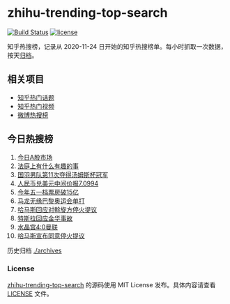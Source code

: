 # zhihu-trending-top-search

[![Build Status](https://github.com/justjavac/zhihu-trending-top-search/workflows/ci/badge.svg?branch=main)](https://github.com/justjavac/zhihu-trending-top-search/actions)
[![license](https://img.shields.io/github/license/justjavac/zhihu-trending-top-search)](https://github.com/justjavac/zhihu-trending-top-search/blob/main/LICENSE)

知乎热搜榜，记录从 2020-11-24 日开始的知乎热搜榜单。每小时抓取一次数据，按天[归档](./archives)。

## 相关项目

- [知乎热门话题](https://github.com/justjavac/zhihu-trending-hot-questions)
- [知乎热门视频](https://github.com/justjavac/zhihu-trending-hot-video)
- [微博热搜榜](https://github.com/justjavac/weibo-trending-hot-search)

## 今日热搜榜

<!-- BEGIN -->
<!-- 最后更新时间 Fri May 10 2024 07:07:49 GMT+0800 (China Standard Time) -->

1. [今日A股市场](https://www.zhihu.com/search?q=%E4%BB%8A%E6%97%A5A%E8%82%A1%E5%B8%82%E5%9C%BA)
1. [法庭上有什么有趣的事](https://www.zhihu.com/search?q=%E6%B3%95%E5%BA%AD%E4%B8%8A%E6%9C%89%E4%BB%80%E4%B9%88%E6%9C%89%E8%B6%A3%E7%9A%84%E4%BA%8B)
1. [国羽男队第11次夺得汤姆斯杯冠军](https://www.zhihu.com/search?q=%E5%9B%BD%E7%BE%BD%E7%94%B7%E9%98%9F%E7%AC%AC11%E6%AC%A1%E5%A4%BA%E5%BE%97%E6%B1%A4%E5%A7%86%E6%96%AF%E6%9D%AF%E5%86%A0%E5%86%9B)
1. [人民币兑美元中间价报7.0994](https://www.zhihu.com/search?q=%E4%BA%BA%E6%B0%91%E5%B8%81%E5%85%91%E7%BE%8E%E5%85%83%E4%B8%AD%E9%97%B4%E4%BB%B7%E6%8A%A57.0994)
1. [今年五一档票房破15亿](https://www.zhihu.com/search?q=%E4%BB%8A%E5%B9%B4%E4%BA%94%E4%B8%80%E6%A1%A3%E7%A5%A8%E6%88%BF%E7%A0%B415%E4%BA%BF)
1. [马龙无缘巴黎奥运会单打](https://www.zhihu.com/search?q=%E9%A9%AC%E9%BE%99%E6%97%A0%E7%BC%98%E5%B7%B4%E9%BB%8E%E5%A5%A5%E8%BF%90%E4%BC%9A%E5%8D%95%E6%89%93)
1. [哈马斯回应对斡旋方停火提议](https://www.zhihu.com/search?q=%E5%93%88%E9%A9%AC%E6%96%AF%E5%9B%9E%E5%BA%94%E5%AF%B9%E6%96%A1%E6%97%8B%E6%96%B9%E5%81%9C%E7%81%AB%E6%8F%90%E8%AE%AE)
1. [特斯拉回应金华事故](https://www.zhihu.com/search?q=%E7%89%B9%E6%96%AF%E6%8B%89%E5%9B%9E%E5%BA%94%E9%87%91%E5%8D%8E%E4%BA%8B%E6%95%85)
1. [水晶宫4:0曼联](https://www.zhihu.com/search?q=%E6%B0%B4%E6%99%B6%E5%AE%AB4%3A0%E6%9B%BC%E8%81%94)
1. [哈马斯宣布同意停火提议](https://www.zhihu.com/search?q=%E5%93%88%E9%A9%AC%E6%96%AF%E5%AE%A3%E5%B8%83%E5%90%8C%E6%84%8F%E5%81%9C%E7%81%AB%E6%8F%90%E8%AE%AE)

<!-- END -->

历史归档 [./archives](./archives)

### License

[zhihu-trending-top-search](https://github.com/justjavac/zhihu-trending-top-search) 的源码使用 MIT License
发布。具体内容请查看 [LICENSE](./LICENSE) 文件。
